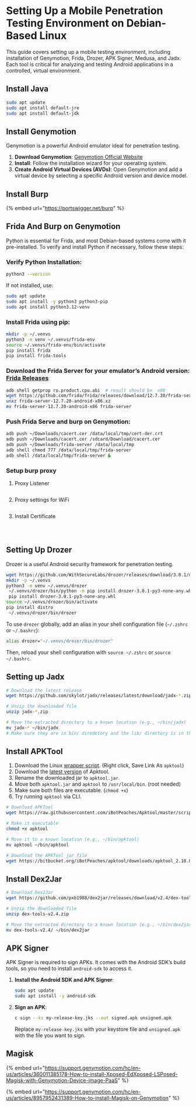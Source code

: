 # Setting Up a Mobile Penetration Testing Environment on Debian-Based Linux

This guide covers setting up a mobile testing environment, including installation of Genymotion, Frida, Drozer, APK Signer, Medusa, and Jadx. Each tool is critical for analyzing and testing Android applications in a controlled, virtual environment.

## Install Java

```bash
sudo apt update
sudo apt install default-jre
sudo apt install default-jdk
```

## **Install Genymotion**

Genymotion is a powerful Android emulator ideal for penetration testing.

1. **Download Genymotion**: [Genymotion Official Website](https://www.genymotion.com/download/)
2. **Install**: Follow the installation wizard for your operating system.
3. **Create Android Virtual Devices (AVDs)**: Open Genymotion and add a virtual device by selecting a specific Android version and device model.

## **Install Burp**

{% embed url="https://portswigger.net/burp" %}

## **Frida And Burp on Genymotion** &#x20;

Python is essential for Frida, and most Debian-based systems come with it pre-installed. To verify and install Python if necessary, follow these steps:

### **Verify Python Installation**:

```bash
python3 --version
```

If not installed, use:

```bash
sudo apt update
sudo apt install -y python3 python3-pip
sudo apt install python3.12-venv
```

### **Install Frida** using pip:

```bash
mkdir -p ~/.venvs
python3 -m venv ~/.venvs/frida-env
source ~/.venvs/frida-env/bin/activate 
pip install Frida
pip install frida-tools
```

### **Download the Frida Server** for your emulator’s Android version: [Frida Releases](https://github.com/frida/frida/releases)

```bash
adb shell getprop ro.product.cpu.abi  # result should be  x86
wget https://github.com/frida/frida/releases/download/12.7.20/frida-server-12.7.20-android-x86.xz
unxz frida-server-12.7.20-android-x86.xz
mv frida-server-12.7.20-android-x86 frida-server
```

### **Push Frida Serve and burp** on Genymotion:

```bash
adb push ~/Downloads/cacert.cer /data/local/tmp/cert-der.crt
adb push ~/Downloads/cacert.cer /sdcard/Download/cacert.cer
adb push ~/Downloads/frida-server /data/local/tmp
adb shell chmod 777 /data/local/tmp/frida-server
adb shell /data/local/tmp/frida-server &
```

### Setup burp proxy

1. Proxy Listener

<figure><img src="../.gitbook/assets/image (4).png" alt=""><figcaption></figcaption></figure>

2. Proxy settings for WiFi

<figure><img src="../.gitbook/assets/image (1) (1) (1) (1) (1).png" alt=""><figcaption></figcaption></figure>

3. Install Certificate

<figure><img src="../.gitbook/assets/image (2) (1) (1) (1).png" alt=""><figcaption></figcaption></figure>

<figure><img src="../.gitbook/assets/image (4) (1).png" alt=""><figcaption></figcaption></figure>

<figure><img src="../.gitbook/assets/image (5).png" alt=""><figcaption></figcaption></figure>

## **Setting Up Drozer**

Drozer is a useful Android security framework for penetration testing.

```bash
wget https://github.com/WithSecureLabs/drozer/releases/download/3.0.1/drozer-3.0.1-py3-none-any.whl
mkdir -p ~/.venvs
python3 -m venv ~/.venvs/drozer
 ~/.venvs/drozer/bin/python -m pip install drozer-3.0.1-py3-none-any.whl
 pip install drozer-3.0.1-py3-none-any.whl
source ~/.venvs/drozer/bin/activate
pip install distro
 ~/.venvs/drozer/bin/drozer
```

To use `drozer` globally, add an alias in your shell configuration file (`~/.zshrc` or `~/.bashrc`):

```bash
alias drozer="~/.venvs/drozer/bin/drozer"
```

Then, reload your shell configuration with `source ~/.zshrc` or `source ~/.bashrc`.

## Setting up Jadx

```bash
# Download the latest release
wget https://github.com/skylot/jadx/releases/latest/download/jadx-*.zip

# Unzip the downloaded file
unzip jadx-*.zip

# Move the extracted directory to a known location (e.g., ~/bin/jadx)
mv jadx-* ~/bin/jadx
# Make sure they are in bin/ diredctory and the lib/ directory is in the home directory
```

## Install APKTool

1. Download the Linux [wrapper script](https://raw.githubusercontent.com/iBotPeaches/Apktool/master/scripts/linux/apktool). (Right click, Save Link As `apktool`)
2. Download the [latest version](https://bitbucket.org/iBotPeaches/apktool/downloads) of Apktool.
3. Rename the downloaded jar to `apktool.jar`.
4. Move both `apktool.jar` and `apktool` to `/usr/local/bin`. (root needed)
5. Make sure both files are executable. (`chmod +x`)
6. Try running `apktool` via CLI.

```bash
# Download APKTool
wget https://raw.githubusercontent.com/iBotPeaches/Apktool/master/scripts/linux/apktool

# Make it executable
chmod +x apktool

# Move it to a known location (e.g., ~/bin/apktool)
mv apktool ~/bin/apktool

# Download the APKTool jar file
wget https://bitbucket.org/iBotPeaches/apktool/downloads/apktool_2.10.0.jar -O ~/bin/apktool.jar
```

## Install Dex2Jar

```bash
# Download Dex2Jar
wget https://github.com/pxb1988/dex2jar/releases/download/v2.4/dex-tools-v2.4.zip

# Unzip the downloaded file
unzip dex-tools-v2.4.zip

# Move the extracted directory to a known location (e.g., ~/bin/dex2jar)
mv dex-tools-v2.4/ ~/bin/dex2jar
```

## **APK Signer**

APK Signer is required to sign APKs. It comes with the Android SDK’s build tools, so you need to install `android-sdk` to access it.

1.  **Install the Android SDK and APK Signer**:

    ```bash
    sudo apt update
    sudo apt install -y android-sdk
    ```
2.  **Sign an APK**:

    ```bash
    c sign --ks my-release-key.jks --out signed.apk unsigned.apk
    ```

    Replace `my-release-key.jks` with your keystore file and `unsigned.apk` with the file you want to sign.

## Magisk

{% embed url="https://support.genymotion.com/hc/en-us/articles/360011385178-How-to-install-Xposed-EdXposed-LSPosed-Magisk-with-Genymotion-Device-image-PaaS" %}

{% embed url="https://support.genymotion.com/hc/en-us/articles/8957952431389-How-to-install-Magisk-on-Genymotion" %}
